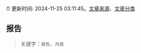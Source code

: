 :alarm_clock: 更新时间: 2024-11-25 03:11:45。[文章来源](/README.md)、[文章分类](/TAGS.md)

## 报告


> 关键字：`报告`、`月报`



